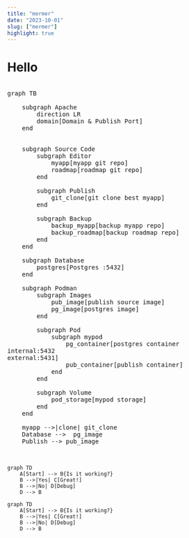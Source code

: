```yaml
---
title: "mermer"
date: "2023-10-01"
slug: ["mermer"]
highlight: true
---
```


# Hello
<pre className="mermaid">

graph TB

    subgraph Apache
        direction LR
        domain[Domain & Publish Port]
    end


    subgraph Source Code
        subgraph Editor
            myapp[myapp git repo]
            roadmap[roadmap git repo]
        end

        subgraph Publish
            git_clone[git clone best myapp]
        end

        subgraph Backup
            backup_myapp[backup myapp repo]
            backup_roadmap[backup roadmap repo]
        end
    end

    subgraph Database
        postgres[Postgres :5432]
    end

    subgraph Podman
        subgraph Images
            pub_image[publish source image]
            pg_image[postgres image]
        end

        subgraph Pod
            subgraph mypod
                pg_container[postgres container<br>internal:5432<br>external:5431]
                pub_container[publish container]
            end
        end

        subgraph Volume
            pod_storage[mypod storage]
        end
    end

    myapp -->|clone| git_clone
    Database -->  pg_image
    Publish --> pub_image


</pre>

```mermaid
graph TD
    A[Start] --> B{Is it working?}
    B -->|Yes| C[Great!]
    B -->|No| D[Debug]
    D --> B
```

```
graph TD
    A[Start] --> B{Is it working?}
    B -->|Yes| C[Great!]
    B -->|No| D[Debug]
    D --> B
```

